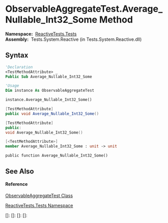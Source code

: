 # ObservableAggregateTest.Average\_Nullable\_Int32\_Some Method

**Namespace:**  [ReactiveTests.Tests](ReactiveTests.Tests\ReactiveTests.Tests.md)  
**Assembly:**  Tests.System.Reactive (in Tests.System.Reactive.dll)

## Syntax

```vb
'Declaration
<TestMethodAttribute> _
Public Sub Average_Nullable_Int32_Some
```

```vb
'Usage
Dim instance As ObservableAggregateTest

instance.Average_Nullable_Int32_Some()
```

```csharp
[TestMethodAttribute]
public void Average_Nullable_Int32_Some()
```

```c++
[TestMethodAttribute]
public:
void Average_Nullable_Int32_Some()
```

```fsharp
[<TestMethodAttribute>]
member Average_Nullable_Int32_Some : unit -> unit 
```

```jscript
public function Average_Nullable_Int32_Some()
```

## See Also

#### Reference

[ObservableAggregateTest Class](ObservableAggregateTest\ObservableAggregateTest.md)

[ReactiveTests.Tests Namespace](ReactiveTests.Tests\ReactiveTests.Tests.md)

[]: 
[]: 
[]: 
[]: 